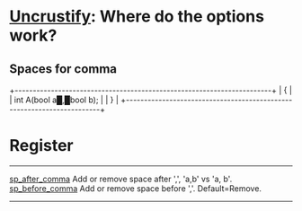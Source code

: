 [Uncrustify](https://github.com/uncrustify/uncrustify): Where do the options work?
==================================================================================

Spaces for comma
----------------

+-----------------------------------------------------------------------+
|     {                                                                 |
|        int A(bool a█,█bool b);                                        |
|     }                                                                 |
+-----------------------------------------------------------------------+

Register
========

  --------------------------------------- -------------------------------------------------------
  [sp\_after\_comma](#sp_after_comma)     Add or remove space after \',\', \'a,b\' vs \'a, b\'.
  [sp\_before\_comma](#sp_before_comma)   Add or remove space before \',\'. Default=Remove.
  --------------------------------------- -------------------------------------------------------
